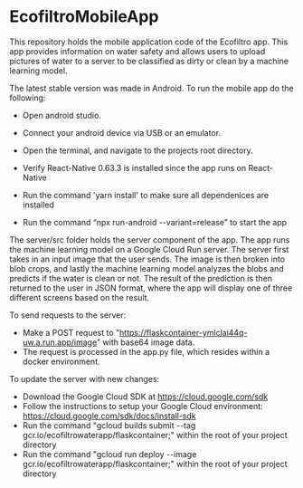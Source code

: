 # EcofiltroMobileApp

This repository holds the mobile application code of the Ecofiltro app. This app provides information on water safety and allows users to upload pictures of water to a server to be classified as dirty or clean by a machine learning model.

The latest stable version was made in Android. To run the mobile app do the following:

- Open android studio.

- Connect your android device via USB or an emulator. 

- Open the terminal, and navigate to the projects root directory.

- Verify React-Native 0.63.3 is installed since the app runs on React-Native

- Run the command 'yarn install' to make sure all dependenices are installed

- Run the command “npx run-android --variant=release” to start the app



The server/src folder holds the server component of the app. The app runs the machine learning model on a Google Cloud Run server. The server first takes in an input image that the user sends. The image is then broken into blob crops, and lastly the machine learning model analyzes the blobs  and predicts if the water is clean or not. The result of the prediction is then returned to the user in JSON format, where the app will display one of three different screens based on the result.

To send requests to the server:

- Make a POST request to "https://flaskcontainer-ymlclai44q-uw.a.run.app/image" with base64 image data.
- The request is processed in the app.py file, which resides within a docker environment.

To update the server with new changes:

- Download the Google Cloud SDK at https://cloud.google.com/sdk
- Follow the instructions to setup your Google Cloud environment: https://cloud.google.com/sdk/docs/install-sdk 
- Run the command "gcloud builds submit --tag gcr.io/ecofiltrowaterapp/flaskcontainer;" within the root of your project directory 
- Run the command "gcloud run deploy --image gcr.io/ecofiltrowaterapp/flaskcontainer;" within the root of your project directory  
 
